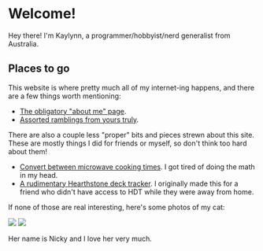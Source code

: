 # Welcome!
Hey there! I'm Kaylynn, a programmer/hobbyist/nerd generalist from Australia.

## Places to go

This website is where pretty much all of my internet-ing happens, and there are a few things worth mentioning:

- [The obligatory "about me" page](/about).
- [Assorted ramblings from yours truly](/blog).

There are also a couple less "proper" bits and pieces strewn about this site. These are mostly things I did for friends
or myself, so don't think too hard about them!

- [Convert between microwave cooking times](/arewemicrowaveyet). I got tired of doing the math in my head.
- [A rudimentary Hearthstone deck tracker](/decktracker). I originally made this for a friend who didn't have access to
  HDT while they were away from home.

If none of those are real interesting, here's some photos of my cat:

<div class="image-gallery">
  <img src="/cat.webp">
  <img src="/cat2.webp">
</div>

Her name is Nicky and I love her very much.